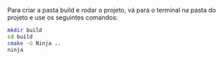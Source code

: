 Para criar a pasta build e rodar o projeto, vá para o terminal na pasta do projeto e use os seguintes comandos:

```bash
mkdir build
cd build
cmake -G Ninja ..
ninja
```

